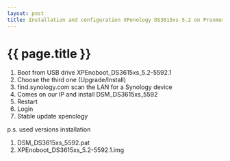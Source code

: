 ```yaml
---
layout: post
title: Installation and configuration XPenology DS3615xs 5.2 on Proxmox
---
```


{{ page.title }}
================

<link href="css/blackboard.css" rel="stylesheet">

1. Boot from USB drive XPEnoboot_DS3615xs_5.2-5592.1
2. Choose the third one (Upgrade/Install)
3. find.synology.com scan the LAN for a Synology device
4. Comes on our IP and install DSM_DS3615xs_5592
5. Restart
6. Login
7. Stable update xpenology

p.s. used versions installation

1. DSM_DS3615xs_5592.pat
2. XPEnoboot_DS3615xs_5.2-5592.1.img

